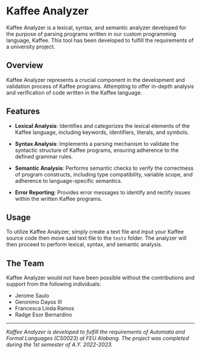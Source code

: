 # Kaffee Analyzer

Kaffee Analyzer is a lexical, syntax, and semantic analyzer developed for the purpose of parsing programs written in our custom programming language, Kaffee. This tool has been developed to fulfill the requirements of a university project.

## Overview

Kaffee Analyzer represents a crucial component in the development and validation process of Kaffee programs. Attempting to offer in-depth analysis and verification of code written in the Kaffee language.

## Features

- **Lexical Analysis**: Identifies and categorizes the lexical elements of the Kaffee language, including keywords, identifiers, literals, and symbols.
  
- **Syntax Analysis**: Implements a parsing mechanism to validate the syntactic structure of Kaffee programs, ensuring adherence to the defined grammar rules.
  
- **Semantic Analysis**: Performs semantic checks to verify the correctness of program constructs, including type compatibility, variable scope, and adherence to language-specific semantics.
  
- **Error Reporting**: Provides error messages to identify and rectify issues within the written Kaffee programs.

## Usage

To utilize Kaffee Analyzer, simply create a text file and input your Kaffee source code then move said text file to the `tests` folder. The analyzer will then proceed to perform lexical, syntax, and semantic analysis.

## The Team

Kaffee Analyzer would not have been possible without the contributions and support from the following individuals:

- Jerome Saulo
- Geronimo Dayos III
- Francesca Linda Ramos
- Radge Esor Bernardino

---

*Kaffee Analyzer is developed to fulfill the requirements of Automata and Formal Languages (CS0023) at FEU Alabang. The project was completed during the 1st semester of A.Y. 2022-2023.*
